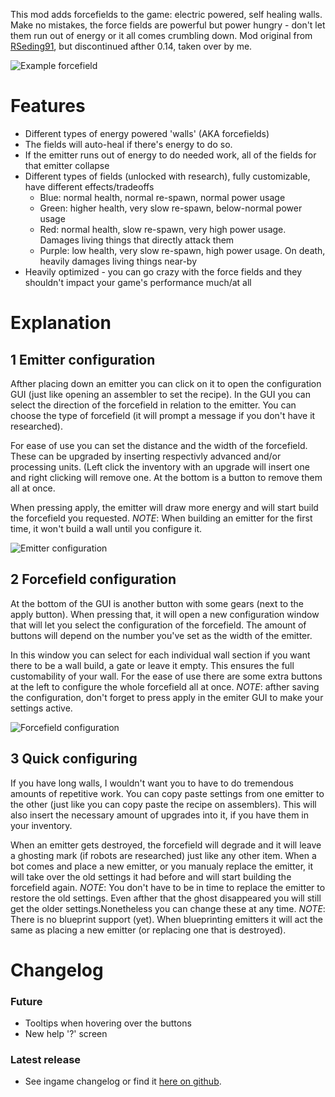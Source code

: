 This mod adds forcefields to the game: electric powered, self healing walls. Make no mistakes, the force fields are powerful but power hungry - don't let them run out of energy or it all comes crumbling down.
Mod original from [RSeding91](https://mods.factorio.com/user/Rseding91), but discontinued afther 0.14, taken over by me.

![Example forcefield](https://raw.githubusercontent.com/LovelySanta/FactorioMods/master/ForceFields2/graphics/screenshots/preview.png)

# Features
+ Different types of energy powered 'walls' (AKA forcefields)
+ The fields will auto-heal if there's energy to do so.
+ If the emitter runs out of energy to do needed work, all of the fields for that emitter collapse
+ Different types of fields (unlocked with research), fully customizable, have different effects/tradeoffs
    + Blue: normal health, normal re-spawn, normal power usage
    + Green: higher health, very slow re-spawn, below-normal power usage
    + Red: normal health, slow re-spawn, very high power usage. Damages living things that directly attack them
    + Purple: low health, very slow re-spawn, high power usage. On death, heavily damages living things near-by
+ Heavily optimized - you can go crazy with the force fields and they shouldn't impact your game's performance much/at all

# Explanation
## 1 Emitter configuration
Afther placing down an emitter you can click on it to open the configuration GUI (just like opening an assembler to set the recipe). In the GUI you can select the direction of the forcefield in relation to the emitter. You can choose the type of forcefield (it will prompt a message if you don't have it researched).

For ease of use you can set the distance and the width of the forcefield. These can be upgraded by inserting respectivly advanced and/or processing units. (Left click the inventory with an upgrade will insert one and right clicking will remove one. At the bottom is a button to remove them all at once.

When pressing apply, the emitter will draw more energy and will start build the forcefield you requested.
*NOTE*: When building an emitter for the first time, it won't build a wall until you configure it.

![Emitter configuration](https://raw.githubusercontent.com/LovelySanta/FactorioMods/master/ForceFields2/graphics/screenshots/emitter_configuration_gui.png)

## 2 Forcefield configuration
At the bottom of the GUI is another button with some gears (next to the apply button). When pressing that, it will open a new configuration window that will let you select the configuration of the forcefield. The amount of buttons will depend on the number you've set as the width of the emitter.

In this window you can select for each individual wall section if you want there to be a wall build, a gate or leave it empty. This ensures the full customability of your wall. For the ease of use there are some extra buttons at the left to configure the whole forcefield all at once.
*NOTE*: afther saving the configuration, don't forget to press apply in the emiter GUI to make your settings active.

![Forcefield configuration](https://raw.githubusercontent.com/LovelySanta/FactorioMods/master/ForceFields2/graphics/screenshots/forcefield_configuration_gui.png)

## 3 Quick configuring
If you have long walls, I wouldn't want you to have to do tremendous amounts of repetitive work. You can copy paste settings from one emitter to the other (just like you can copy paste the recipe on assemblers). This will also insert the necessary amount of upgrades into it, if you have them in your inventory.

When an emitter gets destroyed, the forcefield will degrade and it will leave a ghosting mark (if robots are researched) just like any other item. When a bot comes and place a new emitter, or you manualy replace the emitter, it will take over the old settings it had before and will start building the forcefield again.
*NOTE*: You don't have to be in time to replace the emitter to restore the old settings. Even afther that the ghost disappeared you will still get the older settings.Nonetheless you can change these at any time.
*NOTE*: There is no blueprint support (yet). When blueprinting emitters it will act the same as placing a new emitter (or replacing one that is destroyed).

# Changelog
### Future
+ Tooltips when hovering over the buttons
+ New help '?' screen
### Latest release
+ See ingame changelog or find it [here on github](https://github.com/LovelySanta/FactorioMods/blob/master/ForceFields2/changelog.txt).
